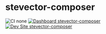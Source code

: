 # stevector-composer

![CI none](https://img.shields.io/badge/ci-none-orange.svg)
[![Dashboard stevector-composer](https://img.shields.io/badge/dashboard-stevector_composer-yellow.svg)](https://dashboard.pantheon.io/sites/942ab37c-7915-45dd-8508-5f1fb4fd2d4b#dev/code)
[![Dev Site stevector-composer](https://img.shields.io/badge/site-stevector_composer-blue.svg)](http://dev-stevector-composer.pantheonsite.io/)